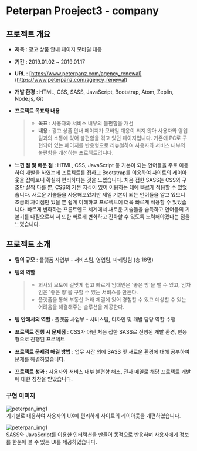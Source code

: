 # Peterpan Proeject3 - company

## 프로젝트 개요
* **제목** : 광고 상품 안내 페이지 모바일 대응

* **기간** : 2019.01.02 ~ 2019.01.17

* **URL** : [https://www.peterpanz.com/agency_renewal](https://www.peterpanz.com/agency_renewal)

* **개발 환경** : HTML, CSS, SASS, JavaScript, Bootstrap, Atom, Zeplin, Node.js, Git

* **프로젝트 목표와 내용**
    > - **목표** : 사용자와 서비스 내부의 불편함을 개선
    > - **내용** : 광고 상품 안내 페이지가 모바일 대응이 되지 않아 사용자와 영업팀과의 소통에 있어 불편함을 겪고 있던 페이지입니다.    기존에 PC로 구현되어 있는 페이지를 반응형으로 리뉴얼하여 사용자와 서비스 내부의 불편함을 개선하는 프로젝트입니다.

* **느낀 점 및 배운 점** : HTML, CSS, JavaScript 등 기본이 되는 언어들을 주로 이용하여 개발을 하였는데 프로젝트를 접하고 Bootstrap를 이용하여 사이트의 레이아웃을 잡아보니 확실히 편리하다는 것을 느꼈습니다. 처음 접한 SASS는 CSS와 구조만 살짝 다를 뿐, CSS의 기본 지식이 있어 이용하는 데에 빠르게 적응할 수 있었습니다. 새로운 기술들을 사용해보았지만 제일 기본이 되는 언어들을 알고 있으니 조금의 차이점만 있을 뿐 쉽게 이해하고 프로젝트에 더욱 빠르게 적용할 수 있었습니다. 빠르게 변화하는 프론트엔드 세계에서 새로운 기술들을 습득하고 언어들의 기본기를 다짐으로써 저 또한 빠르게 변화하고 진화할 수 있도록 노력해야겠다는 점을 느꼈습니다.

## 프로젝트 소개
* **팀의 규모** : 플랫폼 사업부 - 서비스팀, 영업팀, 마케팅팀 (총 18명)

* **팀의 역할**
    > - 회사의 모토에 걸맞게 쉽고 빠르게 임대인은 '좋은 방'을 뺄 수 있고, 임차인은 '좋은 방'을 구할 수 있는 서비스를 만든다.
    > - 플랫폼을 통해 부동산 거래 체결에 있어 경험할 수 있고 예상할 수 있는 어려움을 해결해주는 솔루션을 제공한다.

* **팀 안에서의 역할** : 플랫폼 사업부 - 서비스팀, 디자인 및 개발 담당 역할 수행

* **프로젝트 진행 시 문제점** : CSS가 아닌 처음 접한 SASS로 진행된 개발 환경, 반응형으로 진행된 프로젝트

* **프로젝트 문제점 해결 방법** : 업무 시간 외에 SASS 및 새로운 환경에 대해 공부하여 문제를 해결하였습니다.

* **프로젝트 성과** : 사용자와 서비스 내부 불편함 해소, 전사 메일로 해당 프로젝트 개발에 대한 칭찬을 받았습니다.

### 구현 이미지
![peterpan_img1](https://sonsurim.github.io/portfolio/img/peterpan_img1.PNG)<br/>
기기별로 대응하여 사용자의 UX에 편리하게 사이트의 레이아웃을 개편하였습니다.<br/>

![peterpan_img1](https://sonsurim.github.io/portfolio/img/peterpan_img2.PNG)<br/>
SASS와 JavaScript를 이용한 인터랙션을 만들어 동적으로 반응하며 사용자에게 정보를 한눈에 볼 수 있는 UI를 제공하였습니다.<br/>